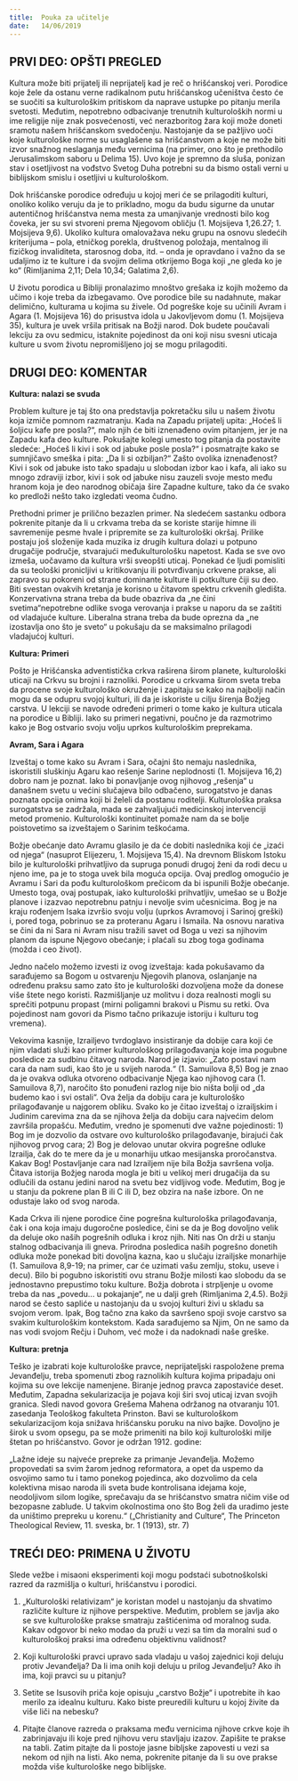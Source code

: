 ```yaml
---
title:  Pouka za učitelje
date:   14/06/2019
---
```


## PRVI DEO: OPŠTI PREGLED

Kultura može biti prijatelj ili neprijatelj kad je reč o hrišćanskoj veri. Porodice koje žele da ostanu verne radikalnom putu hrišćanskog učeništva često će se suočiti sa kulturološkim pritiskom da naprave ustupke po pitanju merila svetosti. Međutim, nepotrebno odbacivanje trenutnih kulturoloških normi u ime religije nije znak posvećenosti, već nerazboritog žara koji može doneti sramotu našem hrišćanskom svedočenju. Nastojanje da se pažljivo uoči koje kulturološke norme su usaglašene sa hrišćanstvom a koje ne može biti izvor snažnog neslaganja među vernicima (na primer, ono što je prethodilo Jerusalimskom saboru u Delima 15). Uvo koje je spremno da sluša, ponizan stav i osetljivost na vođstvo Svetog Duha potrebni su da bismo ostali verni u biblijskom smislu i osetljivi u kulturološkom.

Dok hrišćanske porodice određuju u kojoj meri će se prilagoditi kulturi, onoliko koliko veruju da je to prikladno, mogu da budu sigurne da unutar autentičnog hrišćanstva nema mesta za umanjivanje vrednosti bilo kog čoveka, jer su svi stvoreni prema Njegovom obličju (1. Mojsijeva 1,26.27; 1. Mojsijeva 9,6). Ukoliko kultura omalovažava neku grupu na osnovu sledećih kriterijuma – pola, etničkog porekla, društvenog položaja, mentalnog ili fizičkog invaliditeta, starosnog doba, itd. – onda je opravdano i važno da se udaljimo iz te kulture i da svojim delima otkrijemo Boga koji „ne gleda ko je ko“ (Rimljanima 2,11; Dela 10,34; Galatima 2,6).

U životu porodica u Bibliji pronalazimo mnoštvo grešaka iz kojih možemo da učimo i koje treba da izbegavamo. Ove porodice bile su nadahnute, makar delimično, kulturama u kojima su živele. Od pogreške koje su učinili Avram i Agara (1. Mojsijeva 16) do prisustva idola u Jakovljevom domu (1. Mojsijeva 35), kultura je uvek vršila pritisak na Božji narod. Dok budete poučavali lekciju za ovu sedmicu, istaknite pojedinost da oni koji nisu svesni uticaja kulture u svom životu nepromišljeno joj se mogu prilagoditi.

## DRUGI DEO: KOMENTAR

**Kultura: nalazi se svuda**

Problem kulture je taj što ona predstavlja pokretačku silu u našem životu koja izmiče pomnom razmatranju. Kada na Zapadu prijatelj upita: „Hoćeš li šoljicu kafe pre posla?“, malo njih će biti iznenađeno ovim pitanjem, jer je na Zapadu kafa deo kulture. Pokušajte kolegi umesto tog pitanja da postavite sledeće: „Hoćeš li kivi i sok od jabuke posle posla?“ i posmatrajte kako se sumnjičavo smeška i pita: „Da li si ozbiljan?“ Zašto ovolika iznenađenost? Kivi i sok od jabuke isto tako spadaju u slobodan izbor kao i kafa, ali iako su mnogo zdraviji izbor, kivi i sok od jabuke nisu zauzeli svoje mesto među hranom koja je deo narodnog običaja šire Zapadne kulture, tako da će svako ko predloži nešto tako izgledati veoma čudno.

Prethodni primer je prilično bezazlen primer. Na sledećem sastanku odbora pokrenite pitanje da li u crkvama treba da se koriste starije himne ili savremenije pesme hvale i pripremite se za kulturološki okršaj. Prilike postaju još složenije kada muzika iz drugih kultura dolazi u potpuno drugačije područje, stvarajući međukulturološku napetost. Kada se sve ovo izmeša, uočavamo da kultura vrši sveopšti uticaj. Ponekad će ljudi pomisliti da su teološki pronicljivi u kritikovanju ili potvrđivanju crkvene prakse, ali zapravo su pokoreni od strane dominante kulture ili potkulture čiji su deo. Biti svestan ovakvih kretanja je korisno u čitavom spektru crkvenih gledišta. Konzervativna strana treba da bude obazriva da „ne čini svetima“nepotrebne odlike svoga verovanja i prakse u naporu da se zaštiti od vladajuće kulture. Liberalna strana treba da bude oprezna da „ne izostavlja ono što je sveto“ u pokušaju da se maksimalno prilagodi vladajućoj kulturi.

**Kultura: Primeri**

Pošto je Hrišćanska adventistička crkva raširena širom planete, kulturološki uticaji na Crkvu su brojni i raznoliki. Porodice u crkvama širom sveta treba da procene svoje kulturološko okruženje i zapitaju se kako na najbolji način mogu da se odupru svojoj kulturi, ili da je iskoriste u cilju širenja Božjeg carstva. U lekciji se navode određeni primeri o tome kako je kultura uticala na porodice u Bibliji. Iako su primeri negativni, poučno je da razmotrimo kako je Bog ostvario svoju volju uprkos kulturološkim preprekama.

**Avram, Sara i Agara**

Izveštaj o tome kako su Avram i Sara, očajni što nemaju naslednika, iskoristili sluškinju Agaru kao rešenje Sarine neplodnosti (1. Mojsijeva 16,2) dobro nam je poznat. Iako bi ponavljanje ovog njihovog „rešenja“ u današnem svetu u većini slučajeva bilo odbačeno, surogatstvo je danas poznata opcija onima koji bi želeli da postanu roditelji. Kulturološka praksa surogatstva se zadržala, mada se zahvaljujući medicinskoj intervenciji metod promenio. Kulturološki kontinuitet pomaže nam da se bolje poistovetimo sa izveštajem o Sarinim teškoćama.

Božje obećanje dato Avramu glasilo je da će dobiti naslednika koji će „izaći od njega“ (nasuprot Elijezeru, 1. Mojsijeva 15,4). Na drevnom Bliskom Istoku bilo je kulturološki prihvatljivo da supruga ponudi drugoj ženi da rodi decu u njeno ime, pa je to stoga uvek bila moguća opcija. Ovaj predlog omogućio je Avramu i Sari da pođu kulturološkom prečicom da bi ispunili Božje obećanje. Umesto toga, ovaj postupak, iako kulturološki prihvatljiv, umešao se u Božje planove i izazvao nepotrebnu patnju i nevolje svim učesnicima. Bog je na kraju rođenjem Isaka izvršio svoju volju (uprkos Avramovoj i Sarinoj greški) i, pored toga, pobrinuo se za proteranu Agaru i Ismaila. Na osnovu narativa se čini da ni Sara ni Avram nisu tražili savet od Boga u vezi sa njihovim planom da ispune Njegovo obećanje; i plaćali su zbog toga godinama (možda i ceo život).

Jedno načelo možemo izvesti iz ovog izveštaja: kada pokušavamo da sarađujemo sa Bogom u ostvarenju Njegovih planova, oslanjanje na određenu praksu samo zato što je kulturološki dozvoljena može da donese više štete nego koristi. Razmišljanje uz molitvu i doza realnosti mogli su sprečiti potpunu propast (mirni poligamni brakovi u Pismu su retki. Ova pojedinost nam govori da Pismo tačno prikazuje istoriju i kulturu tog vremena).

Vekovima kasnije, Izrailjevo tvrdoglavo insistiranje da dobije cara koji će njim vladati služi kao primer kulturološkog prilagođavanja koje ima pogubne posledice za sudbinu čitavog naroda. Narod je izjavio: „Zato postavi nam cara da nam sudi, kao što je u svijeh naroda.“ (1. Samuilova 8,5) Bog je znao da je ovakva odluka otvoreno odbacivanje Njega kao njihovog cara (1. Samuilova 8,7), naročito što ponuđeni razlog nije bio ništa bolji od „da budemo kao i svi ostali“. Ova želja da dobiju cara je kulturološko prilagođavanje u najgorem obliku. Svako ko je čitao izveštaj o izrailjskim i Judinim carevima zna da se njihova želja da dobiju cara najvećim delom završila propašću. Međutim, vredno je spomenuti dve važne pojedinosti: 1) Bog im je dozvolio da ostvare ovo kulturološko prilagođavanje, birajući čak njihovog prvog cara; 2) Bog je delovao unutar okvira pogrešne odluke Izrailja, čak do te mere da je u monarhiju utkao mesijanska proročanstva. Kakav Bog! Postavljanje cara nad Izrailjem nije bila Božja savršena volja. Čitava istorija Božjeg naroda mogla je biti u velikoj meri drugačija da su odlučili da ostanu jedini narod na svetu bez vidljivog vođe. Međutim, Bog je u stanju da pokrene plan B ili C ili D, bez obzira na naše izbore. On ne odustaje lako od svog naroda.

Kada Crkva ili njene porodice čine pogrešna kulturološka prilagođavanja, čak i ona koja imaju dugoročne posledice, čini se da je Bog dovoljno velik da deluje oko naših pogrešnih odluka i kroz njih. Niti nas On drži u stanju stalnog odbacivanja ili gneva. Prirodna posledica naših pogrešno donetih odluka može ponekad biti dovoljna kazna, kao u slučaju izrailjske monarhije (1. Samuilova 8,9-19; na primer, car će uzimati vašu zemlju, stoku, useve i decu). Bilo bi pogubno iskoristiti ovu stranu Božje milosti kao slobodu da se jednostavno prepustimo toku kulture. Božja dobrota i strpljenje u ovome treba da nas „povedu... u pokajanje“, ne u dalji greh (Rimljanima 2,4.5). Božji narod se često sapliće u nastojanju da u svojoj kulturi živi u skladu sa svojom verom. Ipak, Bog tačno zna kako da savršeno spoji svoje carstvo sa svakim kulturološkim kontekstom. Kada sarađujemo sa Njim, On ne samo da nas vodi svojom Rečju i Duhom, već može i da nadoknadi naše greške.

**Kultura: pretnja**

Teško je izabrati koje kulturološke pravce, neprijateljski raspoložene prema Jevanđelju, treba spomenuti zbog raznolikih kultura kojima pripadaju oni kojima su ove lekcije namenjene. Biranje jednog pravca zapostaviće deset. Međutim, Zapadna sekularizacija je pojava koji širi svoj uticaj izvan svojih granica. Sledi navod govora Grešema Mahena održanog na otvaranju 101. zasedanja Teološkog fakulteta Prinston. Bavi se kulturološkom sekularizacijom koja snižava hrišćansku poruku na nivo bajke. Dovoljno je širok u svom opsegu, pa se može primeniti na bilo koji kulturološki milje štetan po hrišćanstvo. Govor je održan 1912. godine:

„Lažne ideje su najveće prepreke za primanje Jevanđelja. Možemo propovedati sa svim žarom jednog reformatora, a opet da uspemo da osvojimo samo tu i tamo ponekog pojedinca, ako dozvolimo da cela kolektivna misao naroda ili sveta bude kontrolisana idejama koje, neodoljivom silom logike, sprečavaju da se hrišćanstvo smatra ničim više od bezopasne zablude. U takvim okolnostima ono što Bog želi da uradimo jeste da uništimo prepreku u korenu.“ („Christianity and Culture“, The Princeton Theological Review, 11. sveska, br. 1 (1913), str. 7)

## TREĆI DEO: PRIMENA U ŽIVOTU

Slede vežbe i misaoni eksperimenti koji mogu podstaći subotnoškolski razred da razmišlja o kulturi, hrišćanstvu i porodici.

1. „Kulturološki relativizam“ je koristan model u nastojanju da shvatimo različite kulture iz njihove perspektive. Međutim, problem se javlja ako se sve kulturološke prakse smatraju zaštićenima od moralnog suda. Kakav odgovor bi neko modao da pruži u vezi sa tim da moralni sud o kulturološkoj praksi ima određenu objektivnu validnost?

2. Koji kulturološki pravci upravo sada vladaju u vašoj zajednici koji deluju protiv Jevanđelja? Da li ima onih koji deluju u prilog Jevanđelju? Ako ih ima, koji pravci su u pitanju?

3. Setite se Isusovih priča koje opisuju „carstvo Božje“ i upotrebite ih kao merilo za idealnu kulturu. Kako biste preuredili kulturu u kojoj živite da više liči na nebesku?

4. Pitajte članove razreda o praksama među vernicima njihove crkve koje ih zabrinjavaju ili koje pred njihovu veru stavljaju izazov. Zapišite te prakse na tabli. Zatim pitajte da li postoje jasne bibljske zapovesti u vezi sa nekom od njih na listi. Ako nema, pokrenite pitanje da li su ove prakse možda više kulturološke nego biblijske.
